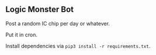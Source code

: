 ## Logic Monster Bot

Post a random IC chip per day or whatever.

Put it in cron.

Install dependencies via `pip3 install -r requirements.txt`.
